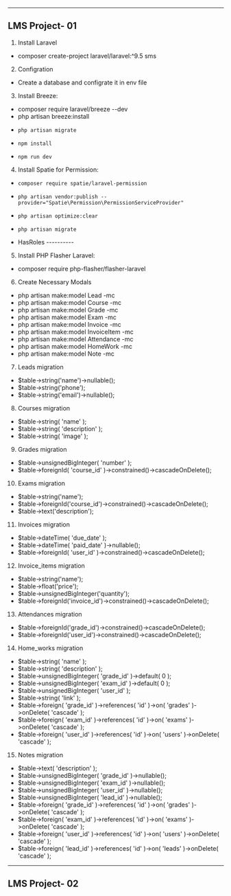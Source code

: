 -------------------------------
LMS Project- 01
-------------------------------
01. Install Laravel
-   composer create-project laravel/laravel:^9.5 sms

02. Configration
-   Create a database and configrate it in env file

03. Install Breeze:
-   composer require laravel/breeze --dev
-   php artisan breeze:install
-	  php artisan migrate
-	  npm install
-	  npm run dev

04. Install Spatie for Permission:
-	  composer require spatie/laravel-permission
-	  php artisan vendor:publish --provider="Spatie\Permission\PermissionServiceProvider"
-	  php artisan optimize:clear
-	  php artisan migrate
-   HasRoles ----------

05. Install PHP Flasher Laravel:
-   composer require php-flasher/flasher-laravel

06. Create Necessary Modals
-   php artisan make:model Lead -mc
-   php artisan make:model Course -mc
-   php artisan make:model Grade -mc
-   php artisan make:model Exam -mc
-   php artisan make:model Invoice -mc
-   php artisan make:model InvoiceItem -mc
-   php artisan make:model Attendance -mc
-   php artisan make:model HomeWork -mc
-   php artisan make:model Note -mc

07. Leads migration
-   $table->string('name')->nullable();
-   $table->string('phone');
-   $table->string('email')->nullable();

08. Courses migration
-   $table->string( 'name' );
-   $table->string( 'description' );
-   $table->string( 'image' );

09. Grades migration
-   $table->unsignedBigInteger( 'number' );
-   $table->foreignId( 'course_id' )->constrained()->cascadeOnDelete();

10. Exams migration
-   $table->string('name');
-   $table->foreignId('course_id')->constrained()->cascadeOnDelete();
-   $table->text('description');

11. Invoices migration
-   $table->dateTime( 'due_date' );
-   $table->dateTime( 'paid_date' )->nullable();
-   $table->foreignId( 'user_id' )->constrained()->cascadeOnDelete();

12. Invoice_items migration
-   $table->string('name');
-   $table->float('price');
-   $table->unsignedBigInteger('quantity');
-   $table->foreignId('invoice_id')->constrained()->cascadeOnDelete();

13. Attendances migration
-   $table->foreignId('grade_id')->constrained()->cascadeOnDelete();
-   $table->foreignId('user_id')->constrained()->cascadeOnDelete();

14. Home_works migration
-   $table->string( 'name' );
-   $table->string( 'description' );
-   $table->unsignedBigInteger( 'grade_id' )->default( 0 );
-   $table->unsignedBigInteger( 'exam_id' )->default( 0 );
-   $table->unsignedBigInteger( 'user_id' );
-   $table->string( 'link' );
-   $table->foreign( 'grade_id' )->references( 'id' )->on( 'grades' )->onDelete( 'cascade' );
-   $table->foreign( 'exam_id' )->references( 'id' )->on( 'exams' )->onDelete( 'cascade' );
-   $table->foreign( 'user_id' )->references( 'id' )->on( 'users' )->onDelete( 'cascade' );

15. Notes migration
-   $table->text( 'description' );
-   $table->unsignedBigInteger( 'grade_id' )->nullable();
-   $table->unsignedBigInteger( 'exam_id' )->nullable();
-   $table->unsignedBigInteger( 'user_id' )->nullable();
-   $table->unsignedBigInteger( 'lead_id' )->nullable();
-   $table->foreign( 'grade_id' )->references( 'id' )->on( 'grades' )->onDelete( 'cascade' );
-   $table->foreign( 'exam_id' )->references( 'id' )->on( 'exams' )->onDelete( 'cascade' );
-   $table->foreign( 'user_id' )->references( 'id' )->on( 'users' )->onDelete( 'cascade' );
-   $table->foreign( 'lead_id' )->references( 'id' )->on( 'leads' )->onDelete( 'cascade' );


-------------------------------
LMS Project- 02
-------------------------------
